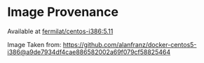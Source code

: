 # Image Provenance

Available at [fermilat/centos-i386:5.11](https://hub.docker.com/r/fermilat/centos-i386)

Image Taken from: https://github.com/alanfranz/docker-centos5-i386@a9de7934df4cae886582002a69f079cf58825464
